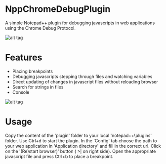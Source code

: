 NppChromeDebugPlugin
====================
A simple Notepad++ plugin for debugging javascripts in web applications using the Chrome Debug Protocol.

![alt tag](https://github.com/jdubbeldam/NppChomeDebugPlugin/blob/master/images/watch.png)

Features
========

* Placing breakpoints
* Debugging javascripts stepping through files and watching variables 
* Direct updating of changes in javascript files without reloading browser
* Search for strings in files
* Console

![alt tag](https://github.com/jdubbeldam/NppChomeDebugPlugin/blob/master/images/overview.png)

Usage
=====

Copy the content of the 'plugin' folder to your local 'notepad++\plugins\' folder.
Use Ctrl+d to start the plugin. In the 'Config' tab choose the path to your web application
in 'Application directory' and fill in the correct url. Click on the '(Re)start browser)'
button ( >| on right side). Open the appropriate javascript file and press Ctrl+b to place a
breakpoint.
